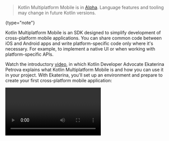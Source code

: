 [//]: # (title: Get started with Kotlin Multiplatform Mobile)

> Kotlin Multiplatform Mobile is in [Alpha](components-stability.md). Language features and tooling may change in future Kotlin versions.
>
{type="note"}

Kotlin Multiplatform Mobile is an SDK designed to simplify development of cross-platform mobile applications.
You can share common code between iOS and Android apps and write platform-specific code only where it's necessary.
For example, to implement a native UI or when working with platform-specific APIs.

Watch the introductory [video](https://www.youtube.com/watch?v=mdN6P6RI__k), in which Kotlin Developer Advocate Ekaterina 
Petrova explains what Kotlin Multiplatform Mobile is and how you can use it in your project. With Ekaterina,
you'll set up an environment and prepare to create your first cross-platform mobile application:

<video href="mdN6P6RI__k" title="Kotlin Multiplatform Multiverse, Episode 1: Meet KMM!"/>

You can also check out other videos about [Kotlin Multiplatform Multiverse](https://www.youtube.com/playlist?list=PLlFc5cFwUnmy_oVc9YQzjasSNoAk4hk_C) on YouTube.

## Supported platforms

* Android applications and libraries
* [Android NDK](https://developer.android.com/ndk) on ARM32 and ARM64 platforms
* Apple iOS on ARM64 (iPhone 5s and newer), ARM32 (earlier models) platforms, and desktop simulators on both Intel-based and Apple Silicon platforms
* Apple watchOS on ARM64 (Apple Watch Series 4 and newer), ARM32 (earlier models) platforms, and desktop simulators on both Intel-based and Apple Silicon platforms

[Kotlin Multiplatform](multiplatform.md) technology also supports other platforms, including JavaScript, Linux, WebAssembly,
and [more](mpp-dsl-reference.md#targets).

See [supported platforms for Kotlin multiplatform programming](mpp-supported-platforms.md).

## Start from scratch

* [Set up the environment for cross-platform mobile development](kmm-setup.md)
* [Create your first multiplatform mobile app using the IDE wizard](kmm-create-first-app.md)
* [Check out the list of sample projects](kmm-samples.md)
* [Introduce Kotlin for cross-platform mobile app development to your team](kmm-introduce-your-team.md)

## Make an Android application work on iOS

If you already have an Android mobile application and want to make it cross-platform:

* [Set the environment for cross-platform mobile development](kmm-setup.md)
* [Make a sample Android application work well on iOS](kmm-integrate-in-existing-app.md)

## Get help

* **Kotlin Slack**: Get an [invite](https://surveys.jetbrains.com/s3/kotlin-slack-sign-up) and join the [#multiplatform](https://kotlinlang.slack.com/archives/C3PQML5NU) channel
* **StackOverflow**: Subscribe to the [“kotlin-multiplatform” tag](https://stackoverflow.com/questions/tagged/kotlin-multiplatform)
* **Kotlin issue tracker**: [Report a new issue](https://youtrack.jetbrains.com/newIssue?project=KT)
